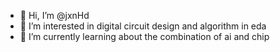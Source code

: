 - 👋 Hi, I’m @jxnHd
- 👀 I’m interested in digital circuit design and algorithm in eda
- 🌱 I’m currently learning about the combination of ai and chip

<!---
jxnHd/jxnHd is a ✨ special ✨ repository because its `README.md` (this file) appears on your GitHub profile.
You can click the Preview link to take a look at your changes.
--->
